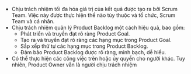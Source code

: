 - Chịu trách nhiệm tối đa hóa giá trị của kết quả được tạo ra bởi Scrum Team. Việc này được thực hiện thế nào tùy thuộc và tổ chức, Scrum Team và cá nhân.
- Chịu trách nhiệm quản lý Product Backlog một cách hiệu quả, bao gồm:
	- Phát triển và truyền đạt rõ ràng Product Goal.
	- Tạo ra và truyền đạt rõ ràng các hạng mục trong Product Goal.
	- Sắp xếp thứ tự các hạng mục trong Product Backlog.
	- Đảm bảo Product Backlog được rõ ràng, minh bạch, dễ hiểu.
- Có thể thực hiện các công việc trên hoặc ủy quyền cho người khác. Tuy nhiên, Product Owner vẫn là người chịu trách nhiệm